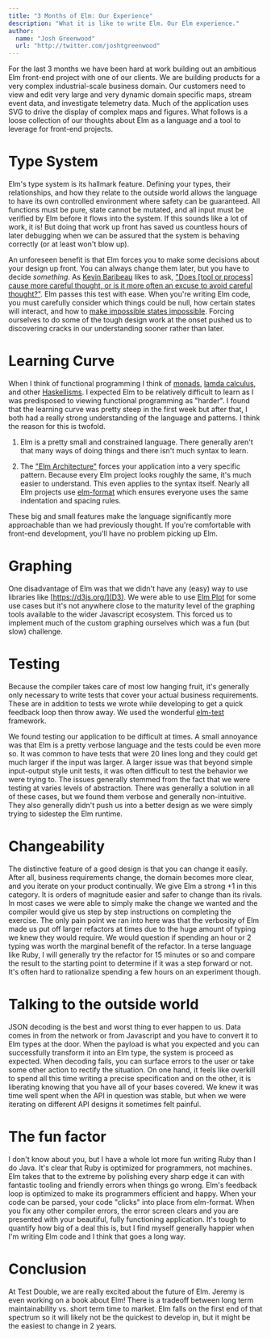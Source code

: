 ```yaml
---
title: "3 Months of Elm: Our Experience"
description: "What it is like to write Elm. Our Elm experience."
author:
  name: "Josh Greenwood"
  url: "http://twitter.com/joshtgreenwood"
---
```


For the last 3 months we have been hard at work building out an ambitious Elm front-end project with one of our clients. We are building products for a very complex industrial-scale business domain. Our customers need to view and edit very large and very dynamic domain specific maps, stream event data, and investigate telemetry data. Much of the application uses SVG to drive the display of complex maps and figures. What follows is a loose collection of our thoughts about Elm as a language and a tool to leverage for front-end projects.

# Type System
Elm's type system is its hallmark feature. Defining your types, their relationships, and how they relate to the outside world allows the language to have its own controlled environment where safety can be guaranteed. All functions must be pure, state cannot be mutated, and all input must be verified by Elm before it flows into the system. If this sounds like a lot of work, it is! But doing that work up front has saved us countless hours of later debugging when we can be assured that the system is behaving correctly (or at least won't blow up).

An unforeseen benefit is that Elm forces you to make some decisions about your design up front. You can always change them later, but you have to decide *something*. As [Kevin Baribeau](https://twitter.com/kbaribeau) likes to ask, ["Does [tool or process] cause more careful thought, or is it more often an excuse to avoid careful thought?"](https://twitter.com/searls/status/876804767175114756). Elm passes this test with ease. When you're writing Elm code, you must carefully consider which things could be null, how certain states will interact, and how to [make impossible states impossible](https://www.youtube.com/watch?v=IcgmSRJHu_8). Forcing ourselves to do some of the tough design work at the onset pushed us to discovering cracks in our understanding sooner rather than later.

# Learning Curve
When I think of functional programming I think of [monads](https://stackoverflow.com/questions/44965/what-is-a-monad), [lamda calculus](https://en.wikipedia.org/wiki/Lambda_calculus), and other [Haskellisms](http://learnyouahaskell.com/chapters). I expected Elm to be relatively difficult to learn as I was predisposed to viewing functional programming as "harder". I found that the learning curve was pretty steep in the first week but after that, I both had a really strong understanding of the language and patterns. I think the reason for this is twofold. 

1) Elm is a pretty small and constrained language. There generally aren't that many ways of doing things and there isn't much syntax to learn.

2) The ["Elm Architecture"](https://guide.elm-lang.org/architecture/) forces your application into a very specific pattern. Because every Elm project looks roughly the same, it's much easier to understand. This even applies to the syntax itself. Nearly all Elm projects use [elm-format](https://github.com/avh4/elm-format) which ensures everyone uses the same indentation and spacing rules. 

These big and small features make the language significantly more approachable than we had previously thought. If you're comfortable with front-end development, you'll have no problem picking up Elm.

# Graphing
One disadvantage of Elm was that we didn't have any (easy) way to use libraries like [https://d3js.org/](D3). We were able to use [Elm Plot](https://terezka.github.io/elm-plot) for some use cases but it's not anywhere close to the maturity level of the graphing tools available to the wider Javascript ecosystem. This forced us to implement much of the custom graphing ourselves which was a fun (but slow) challenge.

# Testing
Because the compiler takes care of most low hanging fruit, it's generally only necessary to write tests that cover your actual business requirements. These are in addition to tests we wrote while developing to get a quick feedback loop then throw away. We used the wonderful [elm-test](http://package.elm-lang.org/packages/elm-community/elm-test/latest) framework.

We found testing our application to be difficult at times. A small annoyance was that Elm is a pretty verbose language and the tests could be even more so. It was common to have tests that were 20 lines long and they could get much larger if the input was larger. A larger issue was that beyond simple input-output style unit tests, it was often difficult to test the behavior we were trying to. The issues generally stemmed from the fact that we were testing at varies levels of abstraction. There was generally a solution in all of these cases, but we found them verbose and generally non-intuitive. They also generally didn't push us into a better design as we were simply trying to sidestep the Elm runtime.

# Changeability
The distinctive feature of a good design is that you can change it easily. After all, business requirements change, the domain becomes more clear, and you iterate on your product continually. We give Elm a strong +1 in this category. It is orders of magnitude easier and safer to change than its rivals. In most cases we were able to simply make the change we wanted and the compiler would give us step by step instructions on completing the exercise. The only pain point we ran into here was that the verbosity of Elm made us put off larger refactors at times due to the huge amount of typing we knew they would require. We would question if spending an hour or 2 typing was worth the marginal benefit of the refactor. In a terse language like Ruby, I will generally try the refactor for 15 minutes or so and compare the result to the starting point to determine if it was a step forward or not. It's often hard to rationalize spending a few hours on an experiment though.

# Talking to the outside world
JSON decoding is the best and worst thing to ever happen to us. Data comes in from the network or from Javascript and you have to convert it to Elm types at the door. When the payload is what you expected and you can successfully transform it into an Elm type, the system is proceed as expected. When decoding fails, you can surface errors to the user or take some other action to rectify the situation. On one hand, it feels like overkill to spend all this time writing a precise specification and on the other, it is liberating knowing that you have all of your bases covered. We knew it was time well spent when the API in question was stable, but when we were iterating on different API designs it sometimes felt painful.

# The fun factor
I don't know about you, but I have a whole lot more fun writing Ruby than I do Java. It's clear that Ruby is optimized for programmers, not machines. Elm takes that to the extreme by polishing every sharp edge it can with fantastic tooling and friendly errors when things go wrong. Elm's feedback loop is optimized to make its programmers efficient and happy. When your code can be parsed, your code "clicks" into place from elm-format. When you fix any other compiler errors, the error screen clears and you are presented with your beautiful, fully functioning application. It's tough to quantify how big of a deal this is, but I find myself generally happier when I'm writing Elm code and I think that goes a long way.

# Conclusion
At Test Double, we are really excited about the future of Elm. Jeremy is even working on a book about Elm! There is a tradeoff between long term maintainability vs. short term time to market. Elm falls on the first end of that spectrum so it will likely not be the quickest to develop in, but it might be the easiest to change in 2 years.
